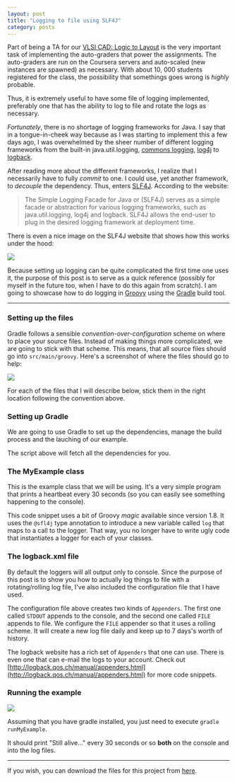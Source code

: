 ```yaml
---
layout: post
title: "Logging to file using SLF4J"
category: posts
---
```


Part of being a TA for our [VLSI CAD: Logic to
Layout](https://www.coursera.org/course/vlsicad) is the very important task of
implementing the auto-graders that power the assignments. The auto-graders are
run on the Coursera servers and auto-scaled (new instances are spawned) as
necessary. With about 10, 000 students registered for the class, the possibility
that somethings goes wrong is _highly_ probable.

Thus, it is extremely useful to have some file of logging implemented,
preferably one that has the ability to log to file and rotate the logs as
necessary.

_Fortunately_, there is no shortage of logging frameworks for Java. I say that
in a tongue-in-cheek way because as I was starting to implement this a few days
ago, I was overwhelmed by the sheer number of different logging frameworks from
the built-in java.util.logging, [commons
logging](http://commons.apache.org/logging/),
[log4j](http://logging.apache.org/log4j/1.2/index.html) to
[logback](http://logback.qos.ch/).

After reading more about the different frameworks, I realize that I necessarily
have to fully _commit_ to one. I could use, yet another framework, to _decouple_
the dependency. Thus, enters [SLF4J](http://www.slf4j.org/manual.html).
According to the website:

> The Simple Logging Facade for Java or (SLF4J) serves as a simple facade or
> abstraction for various logging frameworks, such as java.util.logging, log4j and
> logback. SLF4J allows the end-user to plug in the desired logging framework at
> deployment time.

There is even a nice image on the SLF4J website that shows how this works under
the hood:

<div class="media">
<a href="http://www.slf4j.org/images/concrete-bindings.png">
<img src="http://www.slf4j.org/images/concrete-bindings.png"
class="media-object"/>
</a>
</div>

Because setting up logging can be quite complicated the first time one uses it,
the purpose of this post is to serve as a quick reference (possibly for myself
in the future too, when I have to do this again from scratch). I am going to
showcase how to do logging in [Groovy](http://groovy.codehaus.org/) using the
[Gradle](http://www.gradle.org/) build tool.

----

### Setting up the files

Gradle follows a sensible _convention-over-configuration_ scheme on where to
place your source files. Instead of making things more complicated, we are going
to stick with that scheme. This means, that all source files should go into
`src/main/groovy`. Here's a screenshot of where the files should go to help:

<div class="media"> 
<a href="http://db.tt/RzuGL16Y">
<img
src="http://dl.dropbox.com/u/11541918/Blog/images/logging_directory_structure.png"
class="media-object noshadow"/></a>
</div>

For each of the files that I will describe below, stick them in the right
location following the convention above.

### Setting up Gradle

We are going to use Gradle to set up the dependencies, manage the build process
and the lauching of our example.

<script src="https://gist.github.com/vazexqi/5024526.js"></script>

The script above will fetch all the dependencies for you.

### The MyExample class

This is the example class that we will be using. It's a very simple program that
prints a heartbeat every 30 seconds (so you can easily see something happening
to the console).

<script src="https://gist.github.com/vazexqi/5024557.js"></script>

This code snippet uses a bit of Groovy _magic_ available since version
1.8. It uses the `@sfl4j` type annotation to introduce a new variable
called `log` that maps to a call to the logger. That way, you no longer
have to write ugly code that instantiates a logger for each of your
classes.

### The logback.xml file

By default the loggers will all output only to console. Since the purpose of
this post is to show you how to actually log things to file with a
rotating/rolling log file, I've also included the configuration file that I have
used.

<script src="https://gist.github.com/vazexqi/5024574.js"></script>

The configuration file above creates two kinds of `Appenders`. The first one
called `STDOUT` appends to the console, and the second one called `FILE` appends
to file. We configure the `FILE` appender so that it uses a rolling scheme. It
will create a new log file daily and keep up to 7 days's worth of history.

The logback website has a rich set of `Appenders` that one can use. There is
even one that can e-mail the logs to your account. Check out
[http://logback.qos.ch/manual/appenders.html](http://logback.qos.ch/manual/appenders.html)
for more code snippets.


### Running the example

<div class="media"> 
<a href="http://db.tt/kw3flQg9">
<img
src="http://dl.dropbox.com/u/11541918/Blog/images/logging_running.png"
class="media-object noshadow"/></a>
</div>

Assuming that you have gradle installed, you just need to execute `gradle
runMyExample`.

It should print "Still alive..." every 30 seconds or so **both** on the console
and into the log files.

---

If you wish, you can download the files for this project from
[here](http://db.tt/W6rY4hRI).



